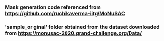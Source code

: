 ### Mask generation code referenced from https://github.com/ruchikaverma-iitg/MoNuSAC
### 'sample_original' folder obtained from the dataset downloaded from https://monusac-2020.grand-challenge.org/Data/